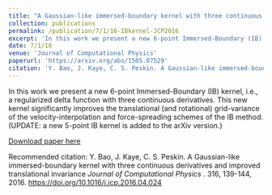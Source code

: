 ```yaml
---
title: "A Gaussian-like immersed-boundary kernel with three continuous derivatives and improved translational invariance"
collection: publications
permalink: /publication/7/1/16-IBkernel-JCP2016
excerpt: 'In this work we present a new 6-point Immersed-Boundary (IB) kernel, i.e., a regularized delta function with three continuous derivatives. This new kernel significantly improves the translational (and rotational) grid-variance of the velocity-interpolation and force-spreading schemes of the IB method. (UPDATE: a new 5-point IB kernel is added to the arXiv version.)'
date: 7/1/16
venue: 'Journal of Computational Physics'
paperurl: 'https://arxiv.org/abs/1505.07529'
citation: 'Y. Bao, J. Kaye, C. S. Peskin. A Gaussian-like immersed-boundary kernel with three continuous derivatives and improved translational invariance <i>Journal of Computational Physics </i>. 316, 139-144, 2016. https://doi.org/10.1016/j.jcp.2016.04.024'
---
```

In this work we present a new 6-point Immersed-Boundary (IB) kernel, i.e., a regularized delta function with three continuous derivatives. This new kernel significantly improves the translational (and rotational) grid-variance of the velocity-interpolation and force-spreading schemes of the IB method. (UPDATE: a new 5-point IB kernel is added to the arXiv version.)

[Download paper here](https://arxiv.org/abs/1505.07529)

Recommended citation: Y. Bao, J. Kaye, C. S. Peskin. A Gaussian-like immersed-boundary kernel with three continuous derivatives and improved translational invariance <i>Journal of Computational Physics </i>. 316, 139-144, 2016. https://doi.org/10.1016/j.jcp.2016.04.024